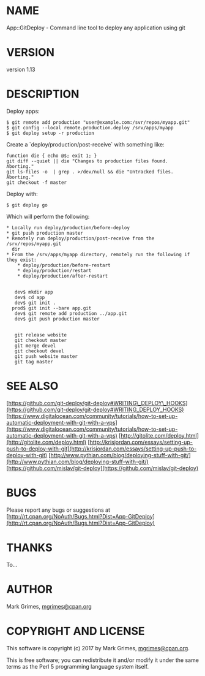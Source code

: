 # NAME

App::GitDeploy - Command line tool to deploy any application using git

# VERSION

version 1.13

# DESCRIPTION

Deploy apps:

    $ git remote add production "user@example.com:/svr/repos/myapp.git"
    $ git config --local remote.production.deploy /srv/apps/myapp
    $ git deploy setup -r production

Create a \`deploy/production/post-receive\` with something like:

    function die { echo @$; exit 1; }
    git diff --quiet || die "Changes to production files found.  Aborting."
    git ls-files -o  | grep . >/dev/null && die "Untracked files. Aborting."
    git checkout -f master

Deploy with:

    $ git deploy go

Which will perform the following:

    * Locally run deploy/production/before-deploy
    * git push production master
    * Remotely run deploy/production/post-receive from the /srv/repos/myapp.git
      dir
    * From the /srv/apps/myapp directory, remotely run the following if they exist:
        * deploy/production/before-restart
        * deploy/production/restart
        * deploy/production/after-restart


       dev$ mkdir app 
       dev$ cd app
       dev$ git init . 
      prod$ git init --bare app.git
       dev$ git remote add production ../app.git
       dev$ git push production master


       git release website
       git checkout master
       git merge devel
       git checkout devel
       git push website master
       git tag master

# SEE ALSO

[https://github.com/git-deploy/git-deploy#WRITING\_DEPLOY\_HOOKS](https://github.com/git-deploy/git-deploy#WRITING_DEPLOY_HOOKS)
[https://www.digitalocean.com/community/tutorials/how-to-set-up-automatic-deployment-with-git-with-a-vps](https://www.digitalocean.com/community/tutorials/how-to-set-up-automatic-deployment-with-git-with-a-vps)
[http://gitolite.com/deploy.html](http://gitolite.com/deploy.html)
[http://krisjordan.com/essays/setting-up-push-to-deploy-with-git](http://krisjordan.com/essays/setting-up-push-to-deploy-with-git)
[http://www.pythian.com/blog/deploying-stuff-with-git/](http://www.pythian.com/blog/deploying-stuff-with-git/)
[https://github.com/mislav/git-deploy](https://github.com/mislav/git-deploy)

# BUGS

Please report any bugs or suggestions at 
[http://rt.cpan.org/NoAuth/Bugs.html?Dist=App-GitDeploy](http://rt.cpan.org/NoAuth/Bugs.html?Dist=App-GitDeploy)

# THANKS

To...

# AUTHOR

Mark Grimes, <mgrimes@cpan.org>

# COPYRIGHT AND LICENSE

This software is copyright (c) 2017 by Mark Grimes, <mgrimes@cpan.org>.

This is free software; you can redistribute it and/or modify it under
the same terms as the Perl 5 programming language system itself.
